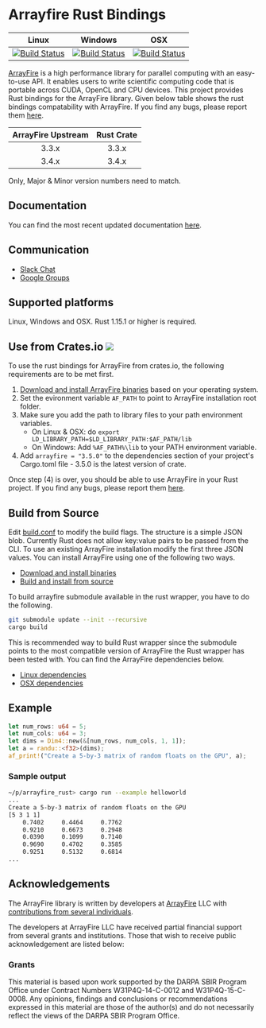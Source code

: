 # Arrayfire Rust Bindings
| Linux   | Windows | OSX |
|:-------:|:-------:|:---:|
| [![Build Status](http://ci.arrayfire.org/buildStatus/icon?job=arrayfire-wrappers/rust-linux)](http://ci.arrayfire.org/view/All/job/arrayfire-wrappers/job/rust-linux/) | [![Build Status](http://ci.arrayfire.org/buildStatus/icon?job=arrayfire-wrappers/rust-windows)](http://ci.arrayfire.org/view/All/job/arrayfire-wrappers/job/rust-windows/) | [![Build Status](http://ci.arrayfire.org/buildStatus/icon?job=arrayfire-wrappers/rust-osx)](http://ci.arrayfire.org/view/All/job/arrayfire-wrappers/job/rust-osx/) |

[ArrayFire](https://github.com/arrayfire/arrayfire) is a high performance library for parallel computing with an easy-to-use API. It enables users to write scientific computing code that is portable across CUDA, OpenCL and CPU devices. This project provides Rust bindings for the ArrayFire library. Given below table shows the rust bindings compatability with ArrayFire.  If you find any bugs, please report them [here](https://github.com/arrayfire/arrayfire-rust/issues).

| ArrayFire Upstream | Rust Crate |
|:------------------:|:---------------:|
| 3.3.x | 3.3.x |
| 3.4.x | 3.4.x |

Only, Major & Minor version numbers need to match.

## Documentation

You can find the most recent updated documentation [here](http://arrayfire.github.io/arrayfire-rust/arrayfire/index.html).

## Communication

* [Slack Chat](https://join.slack.com/t/arrayfire-org/shared_invite/MjI4MjIzMDMzMTczLTE1MDI5ODg4NzYtN2QwNGE3ODA5OQ)
* [Google Groups](https://groups.google.com/forum/#!forum/arrayfire-users)

## Supported platforms

Linux, Windows and OSX. Rust 1.15.1 or higher is required.

## Use from Crates.io [![](http://meritbadge.herokuapp.com/arrayfire)](https://crates.io/crates/arrayfire)

To use the rust bindings for ArrayFire from crates.io, the following requirements are to be met
first.

1. [Download and install ArrayFire binaries](https://arrayfire.com/download) based on your operating
   system.
2. Set the evironment variable `AF_PATH` to point to ArrayFire installation root folder.
3. Make sure you add the path to library files to your path environment variables.
    - On Linux & OSX: do `export LD_LIBRARY_PATH=$LD_LIBRARY_PATH:$AF_PATH/lib`
    - On Windows: Add `%AF_PATH%\lib` to your PATH environment variable.
4. Add `arrayfire = "3.5.0"` to the dependencies section of your project's Cargo.toml file - 3.5.0
   is the latest version of crate.

Once step (4) is over, you should be able to use ArrayFire in your Rust project. If you find any bugs, please report them [here](https://github.com/arrayfire/arrayfire-rust/issues).

## Build from Source

Edit [build.conf](build.conf) to modify the build flags. The structure is a simple JSON blob. Currently Rust does not allow key:value pairs to be passed from the CLI. To use an existing ArrayFire installation modify the first three JSON values. You can install ArrayFire using one of the following two ways.

- [Download and install binaries](https://arrayfire.com/download)
- [Build and install from source](https://github.com/arrayfire/arrayfire)

To build arrayfire submodule available in the rust wrapper, you have to do the following.

```bash
git submodule update --init --recursive
cargo build
```
 This is recommended way to build Rust wrapper since the submodule points to the most compatible version of ArrayFire the Rust wrapper has been tested with. You can find the ArrayFire dependencies below.

- [Linux dependencies](http://www.arrayfire.com/docs/using_on_linux.htm)
- [OSX dependencies](http://www.arrayfire.com/docs/using_on_osx.htm)

## Example

```rust
let num_rows: u64 = 5;
let num_cols: u64 = 3;
let dims = Dim4::new(&[num_rows, num_cols, 1, 1]);
let a = randu::<f32>(dims);
af_print!("Create a 5-by-3 matrix of random floats on the GPU", a);
```

### Sample output

```bash
~/p/arrayfire_rust> cargo run --example helloworld
...
Create a 5-by-3 matrix of random floats on the GPU
[5 3 1 1]
    0.7402     0.4464     0.7762
    0.9210     0.6673     0.2948
    0.0390     0.1099     0.7140
    0.9690     0.4702     0.3585
    0.9251     0.5132     0.6814
...
```

## Acknowledgements

The ArrayFire library is written by developers at [ArrayFire](http://arrayfire.com) LLC
with [contributions from several individuals](https://github.com/arrayfire/arrayfire_rust/graphs/contributors).

The developers at ArrayFire LLC have received partial financial support
from several grants and institutions. Those that wish to receive public
acknowledgement are listed below:

<!--
The following section contains acknowledgements for grant funding. In most
circumstances, the specific phrasing of the text is mandated by the grant
provider. Thus these acknowledgements must remain intact without modification.
-->

### Grants

This material is based upon work supported by the DARPA SBIR Program Office
under Contract Numbers W31P4Q-14-C-0012 and W31P4Q-15-C-0008.
Any opinions, findings and conclusions or recommendations expressed in this
material are those of the author(s) and do not necessarily reflect the views of
the DARPA SBIR Program Office.
